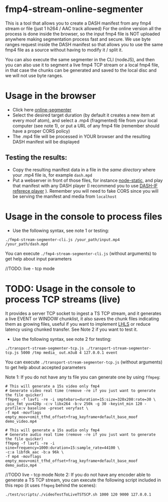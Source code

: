 # fmp4-stream-online-segmenter

This is a tool that allows you to create a DASH manifest from any fmp4 stream or file (just 1 h264 / AAC track allowed)
For the online version all the process is done inside the browser, so the input fmp4 file is NOT uploaded anywhere making segmentation process fast and secure.
We use byte ranges request inside the DASH manifest so that allows you to use the same fmp4 file as a source without having to modify it / split it.

You can also execute the same segmenter in the CLI (nodeJS), and then you can also use it to segment a live fmp4 TCP stream or a local fmp4 file, in that case the chunks can be generated and saved to the local disc and we will not use byte ranges.

# Usage in the browser

* Click here [online-segmenter](https://jordicenzano.github.io/fmp4-stream-online-segmenter/)
* Select the desired target duration (by default it creates a new item at every moof atom), and select a .mp4 (fragmented) file from your local computer (see note 1), or put a URL of any fmp4 file (remember should have a proper CORS policy)
* The .mp4 file will be processed in YOUR browser and the resulting DASH manifest will be displayed

## Testing the results:
* Copy the resulting manifest data in a file in the *same directory* where your .mp4 file is, for example `dash.mpd`
* Put a webserver in front of those files, for instance [node-static](https://github.com/cloudhead/node-static), and play that manifest with any DASH player (I recommend you to use [DASH-IF referece player](http://reference.dashif.org/dash.js/v2.6.8/samples/dash-if-reference-player/index.html) ). Remember you will need to fake CORS since you will be serving the manifest and media from `localhost`

# Usage in the console to process files

* Use the following syntax, see note 1 or testing:
```
./fmp4-stream-segmenter-cli.js /your_path/input.mp4 /your_path/dash.mpd
```
You can execute `./fmp4-stream-segmenter-cli.js` (without arguments) to get help about input parameters


//TODO: live - tcp mode
# TODO: Usage in the console to process TCP streams (live)

It provides a server TCP socket to ingest a TS TCP stream, and it generates a live EVENT or WINDOW chunklist, it also saves the chunk files indicating them as growing files, useful if you want to implement [LHLS](https://medium.com/@periscopecode/introducing-lhls-media-streaming-eb6212948bef) or reduce latency using chunked transfer. See Note 2 if you want to test it.

* Use the following syntax, see note 2 for testing:
```
./transport-stream-segmenter-tcp.js ./transport-stream-segmenter-tcp.js 5000 /tmp media_ out.m3u8 4 127.0.0.1 event
```
You can execute `./transport-stream-segmenter-tcp.js` (without arguments) to get help about accepted parameters

Note 1: If you do not have any ts file you can generate one by using `ffmpeg`:
```
# This will generate a 15s video only fmp4
# Generate video real time (remove -re if you just want to generate the file quicker)
ffmpeg -f lavfi -re -i smptebars=duration=15:size=320x200:rate=30 \
-pix_fmt yuv420p -c:v libx264 -b:v 250k -g 30 -keyint_min 120 -profile:v baseline -preset veryfast \
-f mp4 -movflags empty_moov+omit_tfhd_offset+frag_keyframe+default_base_moof demo_video.mp4

# This will generate a 15s audio only fmp4
# Generate audio real time (remove -re if you just want to generate the file quicker)
ffmpeg -f lavfi -re -i sine=frequency=1000:duration=15:sample_rate=44100 \
-c:a libfdk_aac -b:a 96k \
-f mp4 -movflags empty_moov+omit_tfhd_offset+frag_keyframe+default_base_moof demo_audio,mp4
```

//TODO live - tcp mode
Note 2: If you do not have any encoder able to generate a TS TCP stream, you can execute the following script included in this repo (it uses `ffmpeg` behind the scenes):
```
./test/scripts/./videoTestToLiveTSTSCP.sh 1000 120 9000 127.0.0.1
```

